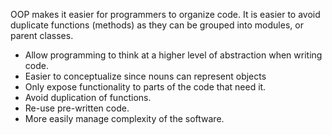 OOP makes it easier for programmers to organize code.
It is easier to avoid duplicate functions (methods) as they can be grouped into modules, or parent classes.

- Allow programming to think at a higher level of abstraction when writing code.
- Easier to conceptualize since nouns can represent objects
- Only expose functionality to parts of the code that need it.
- Avoid duplication of functions.
- Re-use pre-written code.
- More easily manage complexity of the software.
